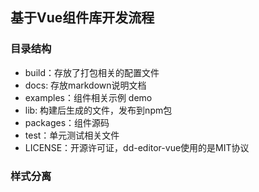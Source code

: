 ## 基于Vue组件库开发流程
### 目录结构
- build：存放了打包相关的配置文件
- docs: 存放markdown说明文档
- examples：组件相关示例 demo
- lib: 构建后生成的文件，发布到npm包
- packages：组件源码
- test：单元测试相关文件
- LICENSE：开源许可证，dd-editor-vue使用的是MIT协议

### 样式分离
